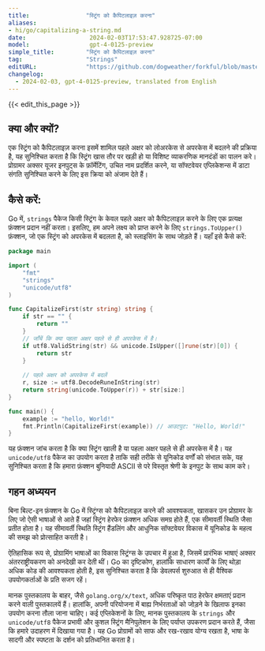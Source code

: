 ```yaml
---
title:                "स्ट्रिंग को कैपिटलाइज़ करना"
aliases:
- hi/go/capitalizing-a-string.md
date:                  2024-02-03T17:53:47.928725-07:00
model:                 gpt-4-0125-preview
simple_title:         "स्ट्रिंग को कैपिटलाइज़ करना"
tag:                  "Strings"
editURL:              "https://github.com/dogweather/forkful/blob/master/content/hi/go/capitalizing-a-string.md"
changelog:
  - 2024-02-03, gpt-4-0125-preview, translated from English
---
```


{{< edit_this_page >}}

## क्या और क्यों?

एक स्ट्रिंग को कैपिटलाइज़ करना इसमें शामिल पहले अक्षर को लोअरकेस से अपरकेस में बदलने की प्रक्रिया है, यह सुनिश्चित करता है कि स्ट्रिंग खास तौर पर खड़ी हो या विशिष्ट व्याकरणिक मानदंडों का पालन करे। प्रोग्रामर अक्सर यूजर इनपुट्स के फ़ॉर्मेटिंग, उचित नाम प्रदर्शित करने, या सॉफ्टवेयर एप्लिकेशन्स में डाटा संगति सुनिश्चित करने के लिए इस क्रिया को अंजाम देते हैं।

## कैसे करें:

Go में, `strings` पैकेज किसी स्ट्रिंग के केवल पहले अक्षर को कैपिटलाइज़ करने के लिए एक प्रत्यक्ष फ़ंक्शन प्रदान नहीं करता। इसलिए, हम अपने लक्ष्य को प्राप्त करने के लिए `strings.ToUpper()` फ़ंक्शन, जो एक स्ट्रिंग को अपरकेस में बदलता है, को स्लाइसिंग के साथ जोड़ते हैं। यहाँ इसे कैसे करें:

```go
package main

import (
    "fmt"
    "strings"
    "unicode/utf8"
)

func CapitalizeFirst(str string) string {
    if str == "" {
        return ""
    }
    // जाँचें कि क्या पहला अक्षर पहले से ही अपरकेस में है।
    if utf8.ValidString(str) && unicode.IsUpper([]rune(str)[0]) {
        return str
    }
    
    // पहले अक्षर को अपरकेस में बदलें
    r, size := utf8.DecodeRuneInString(str)
    return string(unicode.ToUpper(r)) + str[size:]
}

func main() {
    example := "hello, World!"
    fmt.Println(CapitalizeFirst(example)) // आउटपुट: "Hello, World!"
}
```

यह फ़ंक्शन जांच करता है कि क्या स्ट्रिंग खाली है या पहला अक्षर पहले से ही अपरकेस में है। यह `unicode/utf8` पैकेज का उपयोग करता है ताकि सही तरीके से यूनिकोड वर्णों को संभाल सके, यह सुनिश्चित करता है कि हमारा फ़ंक्शन बुनियादी ASCII से परे विस्तृत श्रेणी के इनपुट के साथ काम करे।

## गहन अध्ययन

बिना बिल्ट-इन फ़ंक्शन के Go में स्ट्रिंग्स को कैपिटलाइज़ करने की आवश्यकता, खासकर उन प्रोग्रामर के लिए जो ऐसी भाषाओं से आते हैं जहां स्ट्रिंग हेरफेर फ़ंक्शन अधिक समग्र होते हैं, एक सीमावर्ती स्थिति जैसा प्रतीत होता है। यह सीमावर्ती स्थिति स्ट्रिंग हैंडलिंग और आधुनिक सॉफ्टवेयर विकास में यूनिकोड के महत्व की समझ को प्रोत्साहित करती है।

ऐतिहासिक रूप से, प्रोग्रामिंग भाषाओं का विकास स्ट्रिंग्स के उपचार में हुआ है, जिसमें प्रारंभिक भाषाएं अक्सर अंतरराष्ट्रीयकरण को अनदेखी कर देती थीं। Go का दृष्टिकोण, हालांकि साधारण कार्यों के लिए थोड़ा अधिक कोड की आवश्यकता होती है, इस सुनिश्चित करता है कि डेवलपर्स शुरुआत से ही वैश्विक उपयोगकर्ताओं के प्रति सजग रहें।

मानक पुस्तकालय के बाहर, जैसे `golang.org/x/text`, अधिक परिष्कृत पाठ हेरफेर क्षमताएं प्रदान करने वाली पुस्तकालयें हैं। हालांकि, अपनी परियोजना में बाह्य निर्भरताओं को जोड़ने के खिलाफ इनका उपयोग करना तौला जाना चाहिए। कई एप्लिकेशनों के लिए, मानक पुस्तकालय के `strings` और `unicode/utf8` पैकेज प्रभावी और कुशल स्ट्रिंग मैनिपुलेशन के लिए पर्याप्त उपकरण प्रदान करते हैं, जैसा कि हमारे उदाहरण में दिखाया गया है। यह Go प्रोग्रामों को साफ और रख-रखाव योग्य रखता है, भाषा के सादगी और स्पष्टता के दर्शन को प्रतिध्वनित करता है।
